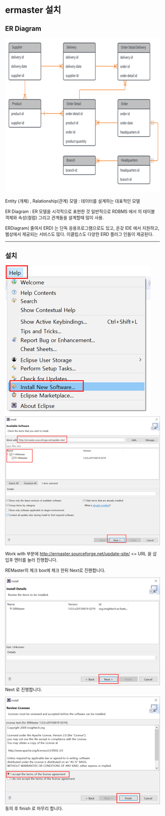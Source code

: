 # ermaster 설치

## ER Diagram

![ER Diagram](./images/ER_Diagram.png)

Entity (개체) , Ralationship(관계) 모델 : 데이터를 설계하는 대표적인 모델

ER Diagram : ER 모델을 시각적으로 표현한 것
일반적으로 RDBMS 에서 의 테이블 객체와 속성(컬럼) 그리고 관계들을 설계할때 많이 사용.

ERDiagram( 줄여서 ERD) 는 단독 응용프로그램으로도 있고, 온갖 IDE 에서 지원하고, 웹상에서 제공되는 서비스도 많다.
이클립스도 다양한 ERD 플러그 인들이 제공된다.

---

## 설치

![설치](./images/설치1.png)
![설치](./images/설치2.png)

Work with 부분에 http://ermaster.sourceforge.net/update-site/ <= URL 을 삽입후 엔터를 눌러 진행합니다.

REMaster의 체크 box에 체크 한뒤 Next로 진핸합니다.

![설치](./images/설치3.png)
Next 로 진행합니다.

![설치](./images/설치4.png)
동의 후 finish 로 마무리 합니다.
